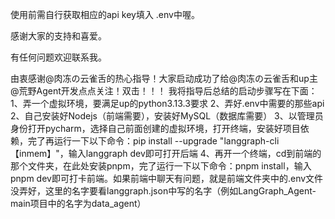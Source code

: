 使用前需自行获取相应的api key填入 .env中喔。

感谢大家的支持和喜爱。

有任何问题欢迎联系我。

由衷感谢@肉冻の云雀舌的热心指导！大家启动成功了给@肉冻の云雀舌和up主@荒野Agent开发点点关注！双击！！！
我将指导后总结的启动步骤写在下面：
1、弄一个虚拟环境，要满足up的python3.13.3要求
2、弄好.env中需要的那些api
2、自己安装好Nodejs（前端需要），安装好MySQL（数据库需要）
3、以管理员身份打开pycharm，选择自己前面创建的虚拟环境，打开终端，安装好项目依赖，完了再运行一下以下命令：pip install --upgrade "langgraph-cli 【inmem】"，输入langgraph dev即可打开后端
4、再开一个终端，cd到前端的那个文件夹，在此处安装pnpm，完了运行一下以下命令：pnpm install，输入pnpm dev即可打卡前端。如果前端中聊天有问题，就是前端文件夹中的.env文件没弄好，这里的名字要看langgraph.json中写的名字（例如LangGraph_Agent-main项目中的名字为data_agent）
